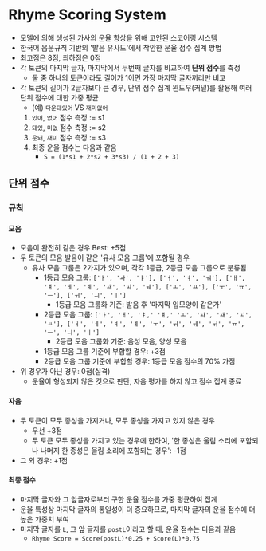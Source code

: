 # Rhyme Scoring System
* 모델에 의해 생성된 가사의 운율 향상을 위해 고안된 스코어링 시스템
* 한국어 음운규칙 기반의 '발음 유사도'에서 착안한 운율 점수 집계 방법
* 최고점은 8점, 최하점은 0점
* 각 토큰의 마지막 글자, 마지막에서 두번째 글자를 비교하여 **단위 점수**를 측정
  - 둘 중 하나의 토큰이라도 길이가 1이면 가장 마지막 글자끼리만 비교
* 각 토큰의 길이가 2글자보다 큰 경우, 단위 점수 집계 윈도우(커널)를 활용해 여러 단위 점수에 대한 가중 평균
  - (예) `다운돼있어` VS `재미없어`
   1. `있어`, `없어` 점수 측정 := s1
   2. `돼있`, `미없` 점수 측정 := s2
   3. `운돼`, `재미` 점수 측정 := s3
   4. 최종 운율 점수는 다음과 같음  
      * `S = (1*s1 + 2*s2 + 3*s3) / (1 + 2 + 3)`
## 단위 점수
### 규칙
#### 모음
* 모음이 완전히 같은 경우 Best: +5점
* 두 토큰의 모음 발음이 같은 '유사 모음 그룹'에 포함될 경우
  * 유사 모음 그룹은 2가지가 있으며, 각각 1등급, 2등급 모음 그룹으로 분류됨
    * 1등급 모음 그룹: `['ㅏ', 'ㅘ', 'ㅑ'], ['ㅓ', 'ㅕ', 'ㅝ'], ['ㅐ', 'ㅒ', 'ㅔ', 'ㅖ', 'ㅙ', 'ㅚ', 'ㅞ'], ['ㅗ', 'ㅛ'], ['ㅜ', 'ㅠ', 'ㅡ'], ['ㅟ', 'ㅢ', 'ㅣ']`
        * 1등급 모음 그룹화 기준: 발음 후 '마지막 입모양이 같은가'
    * 2등급 모음 그룹: `['ㅏ', 'ㅐ', 'ㅑ,' 'ㅒ,' 'ㅗ', 'ㅘ', 'ㅙ', 'ㅚ', 'ㅛ'], ['ㅓ', 'ㅔ', 'ㅕ', 'ㅖ', 'ㅜ', 'ㅝ', 'ㅞ', 'ㅟ', 'ㅠ', 'ㅡ', 'ㅢ', 'ㅣ']`
        * 2등급 모음 그룹화 기준: 음성 모음, 양성 모음
    * 1등급 모음 그룹 기준에 부합할 경우: +3점
    * 2등급 모음 그룹 기준에 부합할 경우: 1등급 모음 점수의 70% 가점
* 위 경우가 아닌 경우: 0점(실격)
  * 운율이 형성되지 않은 것으로 판단, 자음 평가를 하지 않고 점수 집계 종료
#### 자음
* 두 토큰이 모두 종성을 가지거나, 모두 종성을 가지고 있지 않은 경우
  * 우선 +3점
  * 두 토큰 모두 종성을 가지고 있는 경우에 한하여, '한 종성은 울림 소리에 포함되나 나머지 한 종성은 울림 소리에 포함되는 경우': -1점
* 그 외 경우: +1점

#### 최종 점수
* 마지막 글자와 그 앞글자로부터 구한 운율 점수를 가중 평균하여 집계
* 운율 특성상 마지막 글자의 통일성이 더 중요하므로, 마지막 글자의 운율 점수에 더 높은 가중치 부여
* 마지막 글자를 `L`, 그 앞 글자를 `postL`이라고 할 때, 운율 점수는 다음과 같음  
    * `Rhyme Score = Score(postL)*0.25 + Score(L)*0.75`



